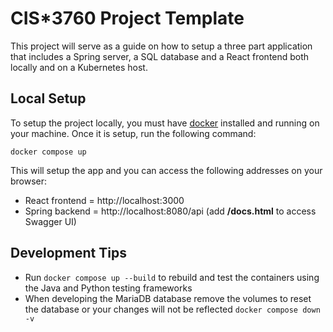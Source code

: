 # CIS*3760 Project Template

This project will serve as a guide on how to setup a three part application that includes a Spring server, a SQL database and a React frontend both locally and on a Kubernetes host.

## Local Setup

To setup the project locally, you must have [docker](https://www.docker.com/products/docker-desktop/) installed and running on your machine. Once it is setup, run the following command:

```
docker compose up
```

This will setup the app and you can access the following addresses on your browser:
- React frontend = http://localhost:3000
- Spring backend = http://localhost:8080/api (add **/docs.html** to access Swagger UI)


## Development Tips
- Run `docker compose up --build` to rebuild and test the containers using the Java and Python testing frameworks
- When developing the MariaDB database remove the volumes to reset the database or your changes will not be reflected `docker compose down -v`
